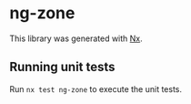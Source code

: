 # ng-zone

This library was generated with [Nx](https://nx.dev).

## Running unit tests

Run `nx test ng-zone` to execute the unit tests.
